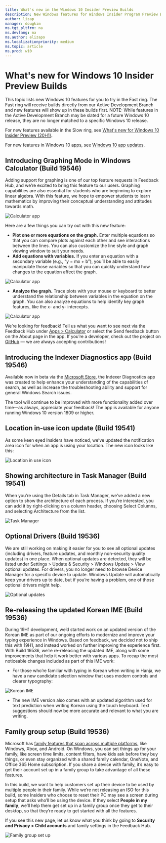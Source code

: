 ```yaml
---
title: What's new in the Windows 10 Insider Preview Builds 
description: New Windows features for Windows Insider Program Preview Builds
author: lizap
manager: dougkim
ms.tgt_pltfrm: na
ms.devlang: na
ms.author: elizapo
ms.localizationpriority: medium
ms.topic: article
ms.prod: w10
---
```


# What's new for Windows 10 Insider Preview Builds 

This topic lists new Windows 10 features for you to try in the Fast ring. The Fast ring will receive builds directly from our Active Development Branch and new features will show up in these builds first. NOTE: While features in the Active Development Branch may be slated for a future Windows 10 release, they are no longer matched to a specific Windows 10 release.

For new features available in the Slow ring, see [What's new for Windows 10 Insider Preview (20H1)](https://docs.microsoft.com/windows-insider/at-home/Whats-new-wip-at-home-20h1). 

For new features in Windows 10 apps, see [Windows 10 app updates](https://docs.microsoft.com/windows-insider/at-home/whats-new-apps). 

## Introducing Graphing Mode in Windows Calculator (Build 19546)
Adding support for graphing is one of our top feature requests in Feedback Hub, and we’re excited to bring this feature to our users. Graphing capabilities are also essential for students who are beginning to explore linear algebra. With this feature, we hope to empower students to learn mathematics by improving their conceptual understanding and attitudes towards math.

![Calculator app](images/19546-1.png "Calculator app showing graphing mode")

Here are a few things you can try out with this new feature:
* __Plot one or more equations on the graph.__ Enter multiple equations so that you can compare plots against each other and see interactions between the lines. You can also customize the line style and graph viewing window to suit your needs.
* __Add equations with variables.__ If you enter an equation with a secondary variable (e.g., “y = mx + b”), you’ll be able to easily manipulate those variables so that you can quickly understand how changes to the equation affect the graph.

![Calculator app](images/19546-2.gif "Calculator app showing graphing mode - add equations with variables")

* __Analyze the graph.__ Trace plots with your mouse or keyboard to better understand the relationship between variables in the equation on the graph. You can also analyze equations to help identify key graph features, like the x- and y- intercepts.

![Calculator app](images/19546-3.png "Calculator app showing graphing mode - analyze the graph")

We’re looking for feedback! Tell us what you want to see next via the Feedback Hub under [Apps > Calculator](https://aka.ms/calcfeedback) or select the Send feedback button on the About page in the app. If you’re a developer, check out the project on [GitHub](https://github.com/Microsoft/calculator) — we are always accepting contributions! 

## Introducing the Indexer Diagnostics app (Build 19546)
Available now in beta via the [Microsoft Store](https://www.microsoft.com/store/productId/9N25LZCZWGS4), the Indexer Diagnostics app was created to help enhance your understanding of the capabilities of search, as well as increase the troubleshooting ability and support for general Windows Search issues.

The tool will continue to be improved with more functionality added over time—as always, appreciate your feedback! The app is available for anyone running Windows 10 version 1809 or higher.

## Location in-use icon update (Build 19541)
As some keen eyed Insiders have noticed, we’ve updated the notification area icon for when an app is using your location. The new icon looks like this:

![Location in use icon](images/19541-1.png "Desktop view showing new location in-use icon")

## Showing architecture in Task Manager (Build 19541)
When you’re using the Details tab in Task Manager, we’ve added a new option to show the architecture of each process. If you’re interested, you can add it by right-clicking on a column header, choosing Select Columns, and selecting Architecture from the list.

![Task Manager](images/19541-2.png "Details tab in Task Manager showibg architecture in process")

## Optional Drivers (Build 19536)
We are still working on making it easier for you to see all optional updates (including drivers, feature updates, and monthly non-security quality updates) in one place. When optional updates are detected, they will be listed under Settings > Update & Security > Windows Update > View optional updates.
For drivers, you no longer need to browse Device Manager for a specific device to update. Windows Update will automatically keep your drivers up to date, but if you’re having a problem, one of those optional drivers might help.

![Optional updates](images/19536-1.png "Windows Update settings screen showing view optional updates link")

## Re-releasing the updated Korean IME (Build 19536)
During 19H1 development, we’d started work on an updated version of the Korean IME as part of our ongoing efforts to modernize and improve your typing experience in Windows. Based on feedback, we decided not to ship this with 19H1, and instead worked on further improving the experience first. With Build 19536, we’re re-releasing the updated IME, along with some improvements that help it work better with various apps.
To recap the most noticeable changes included as part of this IME work:
* For those who’re familiar with typing in Korean when writing in Hanja, we have a new candidate selection window that uses modern controls and clearer typography:

![Korean IME](images/19536-2.png "Windows Update settings screen showing view optional updates link")

* The new IME version also comes with an updated algorithm used for text prediction when writing Korean using the touch keyboard. Text suggestions should now be more accurate and relevant to what you are writing.

## Family group setup (Build 19536)
Microsoft has [family features that span across multiple platforms](https://account.microsoft.com/family/about), like Windows, Xbox, and Android. On Windows, you can set things up for your family, like screen time limits, content filters, have kids ask before they buy things, or even stay organized with a shared family calendar, OneNote, and Office 365 Home subscription. If you share a device with family, it’s easy to get their account set up in a family group to take advantage of all these features.

In this build, we want to help customers set up their device to be used by multiple people in their family. While we’re not releasing an ISO for this build, some Insiders who choose to reset their PC may see a screen during setup that asks who’ll be using the device. If they select __People in my family__, we’ll help them get set up in a family group once they get to their desktop, so that they’re ready to get started with all the features.

If you see this new page, let us know what you think by going to __Security and Privacy > Child accounts__ and family settings in the Feedback Hub.

![Family group set up](images/19536-3.png "Family group set up screen")